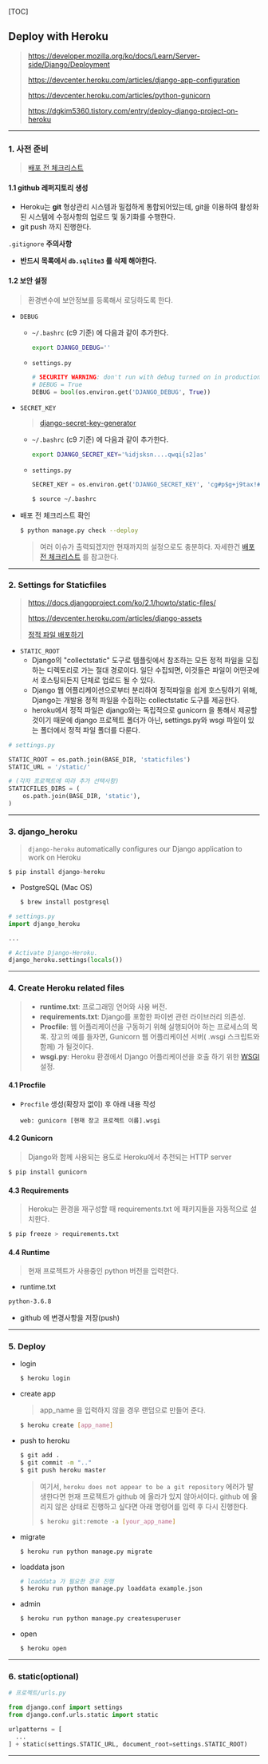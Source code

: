 [TOC]

## Deploy with Heroku

> https://developer.mozilla.org/ko/docs/Learn/Server-side/Django/Deployment
>
> https://devcenter.heroku.com/articles/django-app-configuration
>
> https://devcenter.heroku.com/articles/python-gunicorn
>
> https://dgkim5360.tistory.com/entry/deploy-django-project-on-heroku

---

### 1. 사전 준비

> [배포 전 체크리스트](https://docs.djangoproject.com/ko/2.1/howto/deployment/checklist/)

#### 1.1 github 레퍼지토리 생성

- Heroku는 **git** 형상관리 시스템과 밀접하게 통합되어있는데, git을 이용하여 활성화된 시스템에 수정사항의 업로드 및 동기화를 수행한다.
- git push 까지 진행한다.

`.gitignore` **주의사항**

- **반드시 목록에서 `db.sqlite3` 를 삭제 해야한다.**

#### 1.2 보안 설정

> 환경변수에 보안정보를 등록해서 로딩하도록 한다.

- `DEBUG`

  - `~/.bashrc` (c9 기준) 에 다음과 같이 추가한다.

    ```bash
    export DJANGO_DEBUG=''
    ```

  - `settings.py`

    ```python
    # SECURITY WARNING: don't run with debug turned on in production!
    # DEBUG = True
    DEBUG = bool(os.environ.get('DJANGO_DEBUG', True))
    ```

- `SECRET_KEY`

  > [django-secret-key-generator](https://www.miniwebtool.com/django-secret-key-generator/)

  - `~/.bashrc` (c9 기준) 에 다음과 같이 추가한다.

    ```bash
    export DJANGO_SECRET_KEY='%idjsksn....qwqi{s2]as'
    ```

  - `settings.py`

    ```python
    SECRET_KEY = os.environ.get('DJANGO_SECRET_KEY', 'cg#p$g+j9tax!#a3cup@1$8obt2_+&k3q+pmu)5%asj6yjpkag')
    ```
    
    ```bash
    $ source ~/.bashrc
    ```

- 배포 전 체크리스트 확인

  ```bash
  $ python manage.py check --deploy
  ```

  > 여러 이슈가 출력되겠지만 현재까지의 설정으로도 충분하다. 자세한건 [배포 전 체크리스트](https://docs.djangoproject.com/ko/2.1/howto/deployment/checklist/) 를 참고한다.

---

### 2. Settings for Staticfiles

> https://docs.djangoproject.com/ko/2.1/howto/static-files/
>
> https://devcenter.heroku.com/articles/django-assets
>
> [정적 파일 배포하기](https://docs.djangoproject.com/ko/2.1/howto/static-files/deployment/)

- `STATIC_ROOT`
  - Django의 "collectstatic" 도구로 템플릿에서 참조하는 모든 정적 파일을 모집하는 디렉토리로 가는 절대 경로이다. 일단 수집되면, 이것들은 파일이 어떤곳에서 호스팅되든지 단체로 업로드 될 수 있다.
  - Django 웹 어플리케이션으로부터 분리하여 정적파일을 쉽게 호스팅하기 위해, Django는 개발용 정적 파일을 수집하는 collectstatic 도구를 제공한다.
  - heroku에서 정적 파일은 django와는 독립적으로 gunicorn 을 통해서 제공할 것이기 때문에 django 프로젝트 폴더가 아닌, settings.py와 wsgi 파일이 있는 폴더에서 정적 파일 폴더를 다룬다. 

```python
# settings.py

STATIC_ROOT = os.path.join(BASE_DIR, 'staticfiles')
STATIC_URL = '/static/'

# (각자 프로젝트에 따라 추가 선택사항)
STATICFILES_DIRS = (
    os.path.join(BASE_DIR, 'static'),
)
```

---

### 3. django_heroku

> `django-heroku` automatically configures our Django application to work on Heroku

```bash
$ pip install django-heroku
```

- PostgreSQL (Mac OS)

  ```bash
  $ brew install postgresql
  ```

```python
# settings.py
import django_heroku

...

# Activate Django-Heroku.
django_heroku.settings(locals())
```

---

### 4. Create Heroku related files

> - **runtime.txt**: 프로그래밍 언어와 사용 버전.
> - **requirements.txt**: Django를 포함한 파이썬 관련 라이브러리 의존성.
> - **Procfile**: 웹 어플리케이션을 구동하기 위해 실행되어야 하는 프로세스의 목록. 장고의 예를 들자면, Gunicorn 웹 어플리케이션 서버( .wsgi 스크립트와 함께) 가 될것이다.  
> - **wsgi.py**: Heroku 환경에서 Django 어플리케이션을 호출 하기 위한 [WSGI](http://wsgi.readthedocs.io/en/latest/what.html) 설정.

#### 4.1 Procfile

- `Procfile` 생성(확장자 없이) 후 아래 내용 작성

  ```
  web: gunicorn [현재 장고 프로젝트 이름].wsgi
  ```

#### 4.2 Gunicorn

>  Django와 함께 사용되는 용도로 Heroku에서 추천되는 HTTP server 

```bash
$ pip install gunicorn
```

#### 4.3 Requirements

> Heroku는 환경을 재구성할 때 requirements.txt 에 패키지들을 자동적으로 설치한다.

```bash
$ pip freeze > requirements.txt
```

#### 4.4 Runtime

> 현재 프로젝트가 사용중인 python 버전을 입력한다.

- runtime.txt

```bash
python-3.6.8
```

- github 에 변경사항을 저장(push)

---

### 5. Deploy

- login

  ```bash
  $ heroku login
  ```

- create app

  > app_name 을 입력하지 않을 경우 랜덤으로 만들어 준다.

  ```bash
  $ heroku create [app_name]
  ```

- push to heroku

  ```bash
  $ git add .
  $ git commit -m ".."
  $ git push heroku master
  ```

  > 여기서, `heroku does not appear to be a git repository` 에러가 발생한다면 현재 프로젝트가 github 에 올라가 있지 않아서이다. github 에 올리지 않은 상태로 진행하고 싶다면 아래 명령어를 입력 후 다시 진행한다.
  >
  > ```bash
  > $ heroku git:remote -a [your_app_name]
  > ```

- migrate

  ```bash
  $ heroku run python manage.py migrate
  ```

- loaddata json

  ```bash
  # loaddata 가 필요한 경우 진행
  $ heroku run python manage.py loaddata example.json
  ```

- admin

  ```bash
  $ heroku run python manage.py createsuperuser
  ```

- open

  ```bash
  $ heroku open
  ```

---

### 6. static(optional)

```python
# 프로젝트/urls.py

from django.conf import settings
from django.conf.urls.static import static

urlpatterns = [
  ...
] + static(settings.STATIC_URL, document_root=settings.STATIC_ROOT)
```

---

